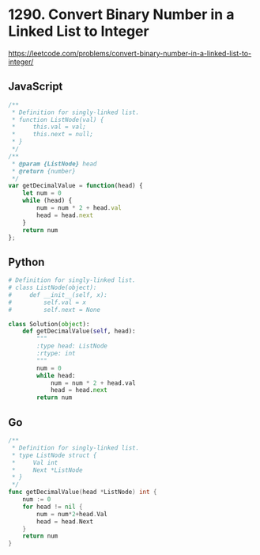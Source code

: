 # 1290. Convert Binary Number in a Linked List to Integer

https://leetcode.com/problems/convert-binary-number-in-a-linked-list-to-integer/

## JavaScript

```js
/**
 * Definition for singly-linked list.
 * function ListNode(val) {
 *     this.val = val;
 *     this.next = null;
 * }
 */
/**
 * @param {ListNode} head
 * @return {number}
 */
var getDecimalValue = function(head) {
    let num = 0
    while (head) {
        num = num * 2 + head.val
        head = head.next
    }
    return num
};
```

## Python

```py
# Definition for singly-linked list.
# class ListNode(object):
#     def __init__(self, x):
#         self.val = x
#         self.next = None

class Solution(object):
    def getDecimalValue(self, head):
        """
        :type head: ListNode
        :rtype: int
        """
        num = 0
        while head:
            num = num * 2 + head.val
            head = head.next
        return num
```

## Go

```go
/**
 * Definition for singly-linked list.
 * type ListNode struct {
 *     Val int
 *     Next *ListNode
 * }
 */
func getDecimalValue(head *ListNode) int {
    num := 0
    for head != nil {
        num = num*2+head.Val
        head = head.Next
    }
    return num
}
```
